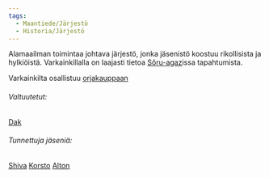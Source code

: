 ```yaml
---
tags:
  - Maantiede/Järjestö
  - Historia/Järjestö
---
```

Alamaailman toimintaa johtava järjestö, jonka jäsenistö koostuu rikollisista ja hylkiöistä.
Varkainkillalla on laajasti tietoa [Sôru-agaz](Sôru-agaz.md)issa tapahtumista.

Varkainkilta osallistuu [orjakauppaan](Orjakauppa)

###### Valtuutetut:
[Dak](Dak.md)
###### Tunnettuja jäseniä:
[Shiva](Shiva.md)
[Korsto](Korsto)
[Alton](Alton)
